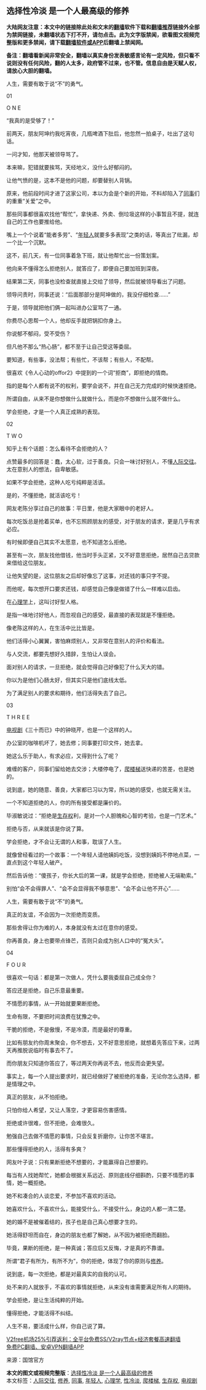  <h2>选择性冷淡 是一个人最高级的修养</h2> <p class="notice"><b>大陆网友注意：本文中的链接除此处和文末的<a href="https://github.com/bannedbook/fanqiang" >翻墙</a>软件下载和<a href="https://github.com/killgcd/justmysocks/blob/master/README.md">翻墙推荐</a>链接外全部为禁网链接，未翻墙状态下打不开，请勿点击。此为文字版禁闻，欲看图文视频完整版和更多禁闻，请下载<a href="https://github.com/bannedbook/fanqiang">翻墙软件或APP</a>后翻墙上禁闻网。</p><p>备注：翻墙看新闻非常安全，翻墙以真实身份发表敏感言论有一定风险，但只看不说则没有任何风险，翻的人太多，政府管不过来，也不管。信息自由是天赋人权，请放心大胆的翻墙。</b></p>  <div class="entry"> <p>人生，需要有敢于说“不”的勇气。</p> <p>01</p> <p>O N E</p> <p>“我真的是受够了！”</p> <p>前两天，朋友阿坤约我吃宵夜，几瓶啤酒下肚后，他忽然一拍桌子，吐出了这句话。</p> <p>一问才知，他那天被领导骂了。</p> <p>本来嘛，犯错就要挨骂，天经地义，没什么好郁闷的。</p> <p>让他气愤的是，这本不是他的问题，却要替别人背锅。</p> <p>原来，他前段时间才进了这家公司，本以为会是个新的开始，不料却陷入了<a href="https://www.bannedbook.org/bnews/tag/%E5%90%8C%E4%BA%8B/" class="st_tag internal_tag" rel="tag" title="标签 同事 下的日志">同事</a>们的重重“关爱”之中。</p> <p>那些同事都很喜欢找他“帮忙”，拿快递、外卖、倒垃圾这样的小事暂且不提，就连自己的工作也要推给他。</p> <p>嘴上一个个说着“能者多劳”、“<a href="https://www.bannedbook.org/bnews/tag/%e5%b9%b4%e8%bd%bb%e4%ba%ba/" class="st_tag internal_tag" rel="tag" title="标签 年轻人 下的日志">年轻人</a>就要多多表现”之类的话，等真出了纰漏，却一个比一个沉默。</p> <p>这不，前几天，有一位同事着急下班，就让他帮忙出一份策划案。</p> <p>他向来不懂得怎么拒绝别人，就答应了，即便自己要加班到深夜。</p> <p>结果第二天，同事也没检查就直接上交给了领导，然后就被领导看出了问题。</p> <p>领导问责时，同事还说：“后面那部分是阿坤做的，我没仔细检查……”</p> <p>于是，领导就把他们俩一起叫进办公室骂了一通。</p> <p>你费尽心思帮一个人，他却反手就把锅扣你身上。</p> <p>你说郁不郁闷，受不受伤？</p> <p>但凡他不那么“热心肠”，都不至于让自己受这等委屈。</p> <p>要知道，有些事，没法帮；有些忙，不该帮；有些人，不配帮。</p> <p>很喜欢《令人心动的offor2》中提到的一个词“拒商”，即拒绝的情商。</p> <p>指的是每个人都有说不的权利，要学会说不，并在自己无力完成的时候快速拒绝。</p>  <p>所谓自由，从来不是你想做什么就做什么，而是你不想做什么就不做什么。</p> <p>学会拒绝，才是一个人真正成熟的表现。</p> <p>02</p> <p>T W O</p> <p>知乎上有个话题：怎么看待不会拒绝的人？</p> <p>点赞最多的回答是：蠢，太心软，过于善良。只会一味讨好别人，不懂<a href="https://www.bannedbook.org/bnews/tag/%E4%BA%BA%E9%99%85%E4%BA%A4%E5%BE%80/" class="st_tag internal_tag" rel="tag" title="标签 人际交往 下的日志">人际交往</a>。太在意别人的想法，自卑敏感。</p> <p>如果不学会拒绝，这种人吃亏纯粹是活该。</p> <p>是的，不懂拒绝，就活该吃亏！</p> <p>网友老陈分享过自己的故事：平日里，他是大家眼中的老好人。</p> <p>每次吃饭总是抢着买单，也不忘照顾朋友的感受，对于朋友的请求，更是几乎有求必应。</p> <p>有时候即便自己其实不太愿意，也不知道怎么拒绝。</p> <p>甚至有一次，朋友找他借钱，他当时手头正紧，又不好意思拒绝，居然自己去贷款来借给这位朋友。</p> <p>让他失望的是，这位朋友之后却好像忘了这事，对还钱的事只字不提。</p> <p>而他呢，每次想开口要求还钱，却感觉自己像是做错了什么一样难以启齿。</p> <p>在<a href="https://www.bannedbook.org/bnews/tag/%e5%bf%83%e7%90%86%e5%ad%a6/" class="st_tag internal_tag" rel="tag" title="标签 心理学 下的日志">心理学</a>上，这叫讨好型人格。</p> <p>是指一味地讨好他人，而忽视自己的感受，最直接的表现就是不懂拒绝。</p> <p>像老陈这样的人，在生活中比比皆是。</p> <p>他们活得小心翼翼，害怕麻烦别人，又非常在意别人的评价和看法。</p> <p>与人交流，都要先想好久措辞，生怕让人误会。</p> <p>面对别人的请求，一旦拒绝，就会觉得自己好像犯了什么天大的错。</p> <p>你以为是他们心肠太好，但其实只是他们底线太低。</p> <p>为了满足别人的要求和期待，他们活得失去了自己。</p>  <p>03</p> <p>T H R E E</p> <p><a href="https://www.bannedbook.org/bnews/tag/%E7%94%B5%E8%A7%86%E5%89%A7/" class="st_tag internal_tag" rel="tag" title="标签 电视剧 下的日志">电视剧</a>《三十而已》中的钟晓芹，也是一个这样的人。</p> <p>办公室的咖啡机坏了，她去修；同事要打印文件，她去拿。</p> <p>她这么乐于助人，有求必应，又得到什么了呢？</p> <p>难缠的客户，同事们留给她去交涉；大楼停电了，<a href="https://www.bannedbook.org/bnews/tag/%E7%88%AC%E6%A5%BC%E6%A2%AF/" class="st_tag internal_tag" rel="tag" title="标签 爬楼梯 下的日志">爬楼梯</a>送快递的苦差，也是她的。</p> <p>说到底，她的随意、善良，大家都已习以为常，所以她的感受，也就无需关注。</p> <p>一个不知道拒绝的人，你的所有接受都是廉价的。</p> <p>毕淑敏说过：“拒绝是<a href="https://www.bannedbook.org/bnews/tag/%E7%94%9F%E5%AD%98%E6%9D%83/" class="st_tag internal_tag" rel="tag" title="标签 生存权 下的日志">生存权</a>利，是对一个人胆魄和心智的考验，也是一门艺术。”</p> <p>拒绝与否，从来就该是你说了算。</p> <p>学会拒绝，才不会让无谓的人和事，耽误了人生。</p> <p>就像曾经看过的一个故事：一个年轻人请他姨妈吃饭，没想到姨妈不停地点菜，一直点到这个年轻人破产。</p> <p>然后告诉他：“傻孩子，你长大后的第一课，就是学会拒绝，拒绝被人无端勒索。”</p> <p>别怕“会不会得罪人”、“会不会显得我不够意思”、“会不会让他不开心”……</p> <p>人生，需要有敢于说“不”的勇气。</p> <p>真正的友谊，不会因为一次拒绝而变质。</p> <p>那些舍得让你为难的人，本身就没有太过在意你的感受。</p> <p>你再善良，身上也要带点锋芒，否则只会成为别人口中的“冤大头”。</p> <p>04</p> <p>F O U R</p> <p>很喜欢一句话：都是第一次做人，凭什么要我委屈自己成全你？</p> <p>答应还是拒绝，自己乐意最重要。</p>  <p>不情愿的事情，从一开始就要果断拒绝。</p> <p>生命有限，不要把时间浪费在犹豫之中。</p> <p>干脆的拒绝，不是傲慢，不是冷漠，而是最好的尊重。</p> <p>比如有朋友约你周末聚会，你不想去，又不好意思拒绝，就想着先答应下来，过两天再推脱说临时有事去不了。</p> <p>而你朋友只知道你答应了，等过两天你再说不去，他反而会更失望。</p> <p>事实上，每一个人提出要求时，就已经做好了被拒绝的准备，无论你怎么选择，都是情理之中。</p> <p>真正的朋友，从不怕拒绝。</p> <p>只怕你给人希望，又让人落空，才更容易伤害感情。</p> <p>拒绝或许很难，但不拒绝，会难很久。</p> <p>勉强自己去做不情愿的事情，只会反复折磨你，让你苦不堪言。</p> <p>那些懂得拒绝的人，活得有多爽？</p> <p>网友叶子说：只有果断拒绝不想要的，才能赢得自己想要的。</p> <p>每当有人找她帮忙，她都会根据关系远近、原则底线仔细斟酌，只要不情愿的事情，她一概拒绝。</p> <p>她不和凑合的人谈恋爱，不参加不喜欢的活动。</p> <p>她喜欢什么，不喜欢什么，能接受什么，不接受什么，身边的人都一清二楚。</p> <p>她的婚不是被催着结的，孩子也是自己真心想要才生的。</p> <p>她活得舒坦而自在，身边的朋友也都了解她，从不因为被拒绝而翻脸。</p> <p>毕竟，果断的拒绝，是一种真诚；答应后又反悔，才是真的不靠谱。</p> <p>所谓“君子有所为，有所不为”，你的拒绝，体现了你的原则与<a href="https://www.bannedbook.org/bnews/tag/%E4%BF%AE%E5%85%BB/" class="st_tag internal_tag" rel="tag" title="标签 修养 下的日志">修养</a>。</p> <p>说到底，每一次拒绝，都是对最真实的自我的认可。</p> <p>处不来的人就放手，不喜欢的事情就拒绝，从来没有谁需要满足所有人的期待。</p> <p>学会拒绝，是让生活纯粹的开始。</p>  <p>懂得拒绝，才能活得不纠结。</p> <p>人生不易，要活成什么样，你自己说了算。</p> <p class="texttj"> <a href="https://www.bannedbook.org/forum23/topic22702.html" target="_blank">V2free机场25%引荐返利：全平台免费SS/V2ray节点+经济套餐高速翻墙</a><br/> <a href="https://github.com/bannedbook/fanqiang/wiki/%E7%A6%81%E9%97%BB%E7%BD%91%E5%AE%89%E5%8D%93%E7%BF%BB%E5%A2%99%E6%96%B0%E9%97%BBAPP" target="_blank">免费PC翻墙、安卓VPN翻墙APP</a></p><p> 来源：国馆官方 </p><a name='sharetosocial'></a>       <div><b>本文的图文或视频完整版</b>：<a href='https://www.bannedbook.org/bnews/funmedia/20210102/1459426.html'>选择性冷淡 是一个人最高级的修养</a></div>  </div><!--END ENTRY--> <div class="postfooter"> <div>本文标签：<a href="https://www.bannedbook.org/bnews/tag/%E4%BA%BA%E9%99%85%E4%BA%A4%E5%BE%80/" rel="tag">人际交往</a>, <a href="https://www.bannedbook.org/bnews/tag/%E4%BF%AE%E5%85%BB/" rel="tag">修养</a>, <a href="https://www.bannedbook.org/bnews/tag/%E5%90%8C%E4%BA%8B/" rel="tag">同事</a>, <a href="https://www.bannedbook.org/bnews/tag/%e5%b9%b4%e8%bd%bb%e4%ba%ba/" rel="tag">年轻人</a>, <a href="https://www.bannedbook.org/bnews/tag/%e5%bf%83%e7%90%86%e5%ad%a6/" rel="tag">心理学</a>, <a href="https://www.bannedbook.org/bnews/tag/%e6%80%a7%e5%86%b7%e6%b7%a1/" rel="tag">性冷淡</a>, <a href="https://www.bannedbook.org/bnews/tag/%E7%88%AC%E6%A5%BC%E6%A2%AF/" rel="tag">爬楼梯</a>, <a href="https://www.bannedbook.org/bnews/tag/%E7%94%9F%E5%AD%98%E6%9D%83/" rel="tag">生存权</a>, <a href="https://www.bannedbook.org/bnews/tag/%E7%94%B5%E8%A7%86%E5%89%A7/" rel="tag">电视剧</a></div>  </div><!--END POSTFOOTER--> 